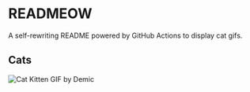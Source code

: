 # READMEOW

A self-rewriting README powered by GitHub Actions to display cat gifs.

## Cats

![Cat Kitten GIF by Demic](https://media4.giphy.com/media/3oriO0OEd9QIDdllqo/200.gif?cid=9acd02da6xscofvh4tqe4l8szs8ga5z3x9rqvn0ba2hwqcqa&ep=v1_gifs_search&rid=200.gif&ct=g)
